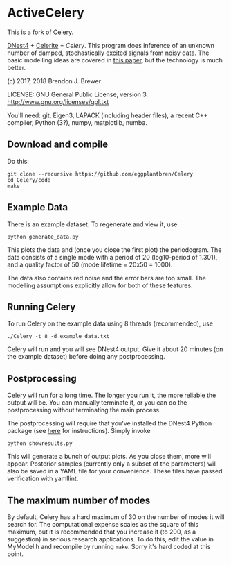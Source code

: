 ActiveCelery
============

This is a fork of [Celery](https://github.com/eggplantbren/Celery).

[DNest4](https://github.com/eggplantbren/DNest4) +
[Celerite](https://github.com/dfm/celerite) = *Celery*.
This program does inference of an unknown
number of damped, stochastically excited signals from noisy data.
The basic modelling ideas are covered in
[this paper](https://arxiv.org/abs/0902.3907), but the technology is
much better.

(c) 2017, 2018 Brendon J. Brewer

LICENSE: GNU General Public License, version 3.
http://www.gnu.org/licenses/gpl.txt

You'll need: git, Eigen3, LAPACK (including header files),
a recent C++ compiler, Python (3?), numpy,
matplotlib, numba.

## Download and compile

Do this:

```
git clone --recursive https://github.com/eggplantbren/Celery
cd Celery/code
make
```

## Example Data

There is an example dataset. To regenerate and view it, use

```
python generate_data.py
```

This plots the data and (once you close the first plot) the periodogram.
The data consists of a single mode with a period of 20 (log10-period of 1.301),
and a quality factor of 50 (mode lifetime = 20x50 = 1000).

The data also contains red noise and the error bars are too small. The
modelling assumptions explicitly allow for both of these features.


## Running Celery

To run Celery on the example data using 8 threads (recommended), use

```
./Celery -t 8 -d example_data.txt
```

Celery will run and you will see
DNest4 output. Give it about 20
minutes (on the example dataset) before doing any postprocessing.

## Postprocessing

Celery will run for a long time. The longer you run it, the more reliable the
output will be. You can manually terminate it, or you can
do the postprocessing without terminating the main process.

The postprocessing will require
that you've installed the DNest4 Python package
(see [here](https://github.com/eggplantbren/DNest4) for instructions).
Simply invoke

```
python showresults.py
```

This will generate a bunch of output plots. As you close them, more will appear.
Posterior samples (currently only a subset of the parameters)
will also be saved in a YAML
file for your convenience. These files have passed verification with
yamllint.

## The maximum number of modes

By default, Celery has a hard maximum of 30 on the number of modes it will
search for. The computational expense scales as the square of this maximum,
but it is recommended that you increase it (to 200, as a suggestion) in
serious research applications. To do this, edit the value in MyModel.h and
recompile by running `make`. Sorry it's hard coded at this point.
